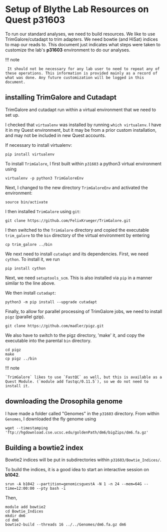 # Setup of Blythe Lab Resources on Quest p31603

To run our standard analyses, we need to build resources. We like to use TrimGalore/cutadapt to trim adapters. We need bowtie (and HiSat) indices to map our reads to. This document just indicates what steps were taken to customize the lab's __p31603__ environment to do our analyses. 

!!! note

     It should not be necessary for any lab user to need to repeat any of these operations. This information is provided mainly as a record of what was done. Any future customization will be logged in this document.

## installing TrimGalore and Cutadapt 

TrimGalore and cutadapt run within a virtual environment that we need to set up. 

I checked that `virtualenv` was installed by running `which virtualenv`. I have it in my Quest environment, but it may be from a prior custom installation, and may not be included in new Quest accounts. 

If necessary to install virtualenv:

```
pip install virtualenv 
```

To install `TrimGalore`, I first built within `p31603` a python3 virtual environment using 

```
virtualenv -p python3 TrimGaloreEnv
```
Next, I changed to the new directory `TrimGaloreEnv` and activated the environment:

```
source bin/activate
```

I then installed `TrimGalore` using `git`: 

```
git clone https://github.com/FelixKrueger/TrimGalore.git
```

I then switched to the `TrimGalore` directory and copied the executable `trim_galore` to the `bin` directory of the virtual environment by entering 

```
cp trim_galore ../bin
```

We next need to install `cutadapt` and its dependencies. First, we need `cython`. To install it, we run

```
pip install cython
```

Next, we need `setuptools_scm`. This is also installed via `pip` in a manner similar to the line above.

We then install `cutadapt`:

```
python3 -m pip install --upgrade cutadapt
```

Finally, to allow for parallel processing of TrimGalore jobs, we need to install `pigz` (parallel gzip). 

```
git clone https://github.com/madler/pigz.git
```

We also have to switch to the pigz directory, 'make' it, and copy the
executable into the parental `bin` directory.

```
cd pigz
make
cp pigz ../bin
```

!!! note

    `TrimGalore` likes to use `FastQC` as well, but this is available as a Quest Module. (`module add fastqc/0.11.5`), so we do not need to install it.

## downloading the Drosophila genome

I have made a folder called "Genomes" in the `p31603` directory. From within `Genomes`, I downloaded the fly genome using

```
wget --timestamping 'ftp://hgdownload.cse.ucsc.edu/goldenPath/dm6/bigZips/dm6.fa.gz'
```

## Building a bowtie2 index

Bowtie2 indices will be put in subdirectories within `p31603/Bowtie_Indices/`.

To build the indices, it is a good idea to start an interactive session on __b1042__. 

```
srun -A b1042 --partition=genomicsguestA -N 1 -n 24 --mem=64G --time=12:00:00 --pty bash -i
```

Then,

```
module add bowtie2
cd Bowtie_Indices
mkdir dm6
cd dm6
bowtie2-build --threads 16 ../../Genomes/dm6.fa.gz dm6
```
